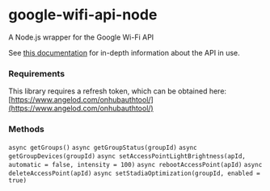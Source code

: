 # google-wifi-api-node
A Node.js wrapper for the Google Wi-Fi API

See [this documentation](https://documenter.getpostman.com/view/7490211/SzzdD1pF#intro) for in-depth information about the API in use.

### Requirements
This library requires a refresh token, which can be obtained here: [https://www.angelod.com/onhubauthtool/](https://www.angelod.com/onhubauthtool/) 

### Methods
`async getGroups()`
`async getGroupStatus(groupId)`
`async getGroupDevices(groupId)`
`async setAccessPointLightBrightness(apId, automatic = false, intensity = 100)`
`async rebootAccessPoint(apId)`
`async deleteAccessPoint(apId)`
`async setStadiaOptimization(groupId, enabled = true)`